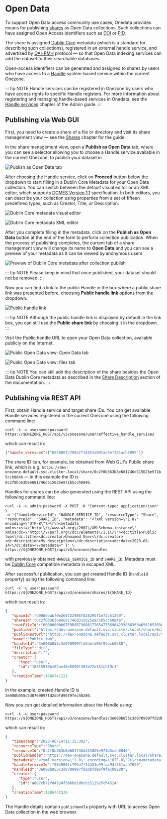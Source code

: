 # Open Data

To support Open Data access community use cases, Onedata provides means for publishing [shares](./shares.md) as Open Data collections. Such collections can have assigned Open Access identifiers such as [DOI](http://www.doi.org/) or [PID](http://www.pidconsortium.eu/). 

The share is assigned [Dublin Core](https://en.wikipedia.org/wiki/Dublin_Core) metadata (which is a standard for describing such collections), registered in an external handle service, and advertised by [OAI-PMH](https://www.openarchives.org/pmh/) protocol — so that Open Data indexing services can add the dataset to their searchable databases.

Open-access identifiers can be generated and assigned to shares by users who have access to a [Handle](http://handle.net/) system-based service within the current Onezone.

::: tip NOTE
Handle services can be registered in Onezone by users who have access rights to specific Handle registers. For more information about registering and managing handle-based services in Onedata, see the [Handle services](../admin-guide/onezone/configuration/handle-services.md) chapter of the Admin guide.
:::

## Publishing via Web GUI

First, you need to create a share of a file or directory and visit its share management view — see the [Shares](./shares.md) chapter for the guide.

In the share management view, open a **Publish as Open Data** tab, where you can see a selector allowing you to choose a Handle service available in the current Onezone, to publish your dataset in.

![Publish as Open Data tab](../../images/user-guide/open-data/gui-publish-tab.png#screenshot)

After choosing the Handle service, click on **Proceed** button below the dropdown to start filling in a Dublin Core Metadata for your Open Data collection. You can switch between the default visual editor or an XML editor, which supports [DCMES Version 1.1](https://www.dublincore.org/specifications/dublin-core/dces/) specification. In both editors, you can describe your collection using properties from a set of fifteen predefined types, such as Creator, Title, or Description.

![Dublin Core metadata visual editor](../../images/user-guide/open-data/gui-publish-dublin-core-visual.png#screenshot)

![Dublin Core metadata XML editor](../../images/user-guide/open-data/gui-publish-dublin-core-xml.png#screenshot)

After you complete filling in the metadata, click on the **Publish as Open Data** button at the end of the form to perform collection publication. When the process of publishing completes, the current tab of a share management view will change its name to **Open Data** and you can see a preview of your metadata as it can be viewed by anonymous users.

![Preview of Dublin Core metadata after collection publish](../../images/user-guide/open-data/gui-publish-open-data-preview.png#screenshot)

::: tip NOTE
Please keep in mind that once published, your dataset should not be removed.
:::

Now you can find a link to the public Handle in the box where a public share link was presented before, choosing **Public handle link** options from the dropdown.

![Public handle link](../../images/user-guide/open-data/gui-publish-public-handle-link.png#screenshot)

::: tip NOTE
Although the public handle link is displayed by default in the link box, you can still use the **Public share link** by choosing it in the dropdown.
:::

Visit the Public handle URL to open your Open Data collection, available publicly on the Internet.

![Public Open Data view: Open Data tab](../../images/user-guide/open-data/gui-public-open-data.png#screenshot)

![Public Open Data view: files tab](../../images/user-guide/open-data/gui-public-files.png#screenshot)

::: tip NOTE
You can still add the description of the share besides the Open Data Dublin Core metadata as described in the [Share Description](./shares.md#share-description) section of the documentation.
:::


## Publishing via REST API

First, obtain Handle service and target share IDs. You can get available Handle services registered in the current Onezone using the following command line:

```shell
curl -k -u username:password https://$ONEZONE_HOST/api/v3/onezone/user/effective_handle_services
```

which can result in:

```json
{"handle_services":["054900fc799a7f14451e99fac94f351ach7099"]}
```

The share ID can, for example, be obtained from Web GUI's Public share link, which is e.g. `https://dev-onezone.default.svc.cluster.local/share/0c2f0b363b8e681746d315025e971b5cch0846` — in this example the ID is `0c2f0b363b8e681746d315025e971b5cch0846`.

Handles for shares can be also generated using the REST API using the following command line:

```shell
curl -k -u admin:password -X POST -H "Content-type: application/json" \
-d '{"handleServiceId": "HANDLE_SERVICE_ID", "resourceType": "Share", "resourceId": "SHARE_ID", "metadata": "<?xml version=\"1.0\" encoding=\"UTF-8\"?>\r\n<metadata xmlns:xsi=\"http:\/\/www.w3.org\/2001\/XMLSchema-instance\" xmlns:dc=\"http:\/\/purl.org\/dc\/elements\/1.1\/\"><dc:title>Public two<\/dc:title><dc:creator>Unnamed User<\/dc:creator> <dc:description>My description<\/dc:description><dc:date>2023-06-14<\/dc:date><\/metadata>" }' \
https://${ONEZONE_HOST}/api/v3/onezone/handles

```

with previously obtained `HANDLE_SERVICE_ID` and `SHARE_ID`. Metadata must be [Dublin Core](https://www.dublincore.org/specifications/dublin-core/dces/) compatible metadata in escaped XML.

After successful publication, you can get created Handle ID (`handleId` property) using the following command line:

```shell
curl -k -u user:password https://${ONEZONE_HOST}/api/v3/onezone/shares/${SHARE_ID}
```

which can result in:

```json
{
   "spaceId":"d908ebabf0e268722986f828295f1e73ch1269",
   "shareId":"0c2f0b363b8e681746d315025e971b5cch0846",
   "rootFileId":"00000000007E9B8B736861726547756964233866363465616530303433353763333461663661363538393264336630353961636834616236236439303865626162663065323638373232393836663832383239356631653733636831323639233063326630623336336238653638313734366433313530323565393731623563636830383436",
   "publicUrl":"https://dev-onezone.default.svc.cluster.local/share/0c2f0b363b8e681746d315025e971b5cch0846",
   "publicRestUrl":"https://dev-onezone.default.svc.cluster.local/api/v3/onezone/shares/0c2f0b363b8e681746d315025e971b5cch0846/public",
   "name":"Public two",
   "handleId":"3e000b055c3d0709097fd2dbfd96f9fech0280",
   "fileType":"dir",
   "description":"",
   "creator":{
      "type":"user",
      "id":"18315530b102ae46e5890f301b72e151ch19c1"
   },
   "creationTime":1686741221
}
```

In the example, created Handle ID is `3e000b055c3d0709097fd2dbfd96f9fech0280`.

Now you can get detailed information about the Handle using:

```shell
curl -k -u user:password https://${ONEZONE_HOST}/api/v3/onezone/handles/3e000b055c3d0709097fd2dbfd96f9fech0280
```

which can result in:

```json
{
   "timestamp":"2023-06-14T11:35:30Z",
   "resourceType":"Share",
   "resourceId":"0c2f0b363b8e681746d315025e971b5cch0846",
   "publicHandle":"https://dev-onezone.default.svc.cluster.local/share/0c2f0b363b8e681746d315025e971b5cch0846",
   "metadata":"<?xml version=\"1.0\" encoding=\"UTF-8\"?>\r\n<metadata xmlns:xsi=\"http://www.w3.org/2001/XMLSchema-instance\" xmlns:dc=\"http://purl.org/dc/elements/1.1/\"><dc:title>Public two</dc:title><dc:creator>Unnamed User</dc:creator> <dc:description>My description</dc:description><dc:date>2023-06-14</dc:date></metadata>",
   "handleServiceId":"054900fc799a7f14451e99fac94f351ach7099",
   "handleId":"3e000b055c3d0709097fd2dbfd96f9fech0280",
   "creator":{
      "type":"user",
      "id":"a807cb71fd4524f3bbbd1dbc6c51292fch4524"
   },
   "creationTime":1686742530
}
```

The Handle details contain `publicHandle` property with URL to access Open Data collection in the web browser.